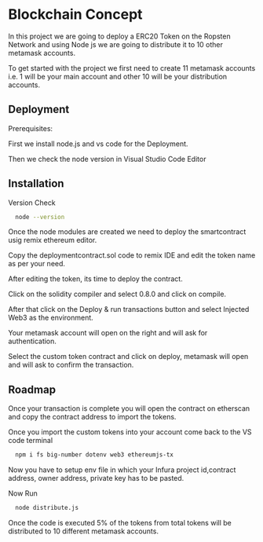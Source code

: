 
# Blockchain Concept 

In this project we are going to deploy a ERC20 Token on the Ropsten Network and using Node js we are going to distribute it to 10 other metamask accounts.

To get started with the project we first need to create 11 metamask accounts i.e. 1 will be your main account and other 10 will be your distribution accounts.


## Deployment
Prerequisites:

First we install node.js and vs code for the Deployment. 

Then we check the node version in Visual Studio Code Editor



## Installation

Version Check

```bash
  node --version
```
Once the node modules are created we need to deploy the smartcontract usig remix ethereum editor.

Copy the deploymentcontract.sol code to remix IDE and edit the token name as per your need.

After editing the token, its time to deploy the contract.

Click on the solidity compiler and select 0.8.0 and click on compile.

After that click on the Deploy & run transactions button and select Injected Web3 as the environment.

Your metamask account will open on the right and will ask for authentication.

Select the custom token contract and click on deploy, metamask will open and will ask to confirm the transaction.

## Roadmap

Once your transaction is complete you will open the contract on etherscan and copy the contract address to import the tokens.

Once you import the custom tokens into your account come back to the VS code terminal

```bash
  npm i fs big-number dotenv web3 ethereumjs-tx
```

Now you have to setup env file in which your Infura project id,contract address, owner address, private key has to be pasted.

Now Run

```bash
  node distribute.js
```

Once the code is executed 5% of the tokens from total tokens will be distributed to 10 different metamask accounts.


